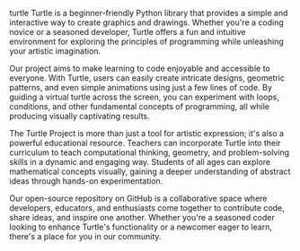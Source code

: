  turtle
Turtle is a beginner-friendly Python library that provides a simple and interactive way to create graphics and drawings. Whether you're a coding novice or a seasoned developer, Turtle offers a fun and intuitive environment for exploring the principles of programming while unleashing your artistic imagination.

Our project aims to make learning to code enjoyable and accessible to everyone. With Turtle, users can easily create intricate designs, geometric patterns, and even simple animations using just a few lines of code. By guiding a virtual turtle across the screen, you can experiment with loops, conditions, and other fundamental concepts of programming, all while producing visually captivating results.

The Turtle Project is more than just a tool for artistic expression; it's also a powerful educational resource. Teachers can incorporate Turtle into their curriculum to teach computational thinking, geometry, and problem-solving skills in a dynamic and engaging way. Students of all ages can explore mathematical concepts visually, gaining a deeper understanding of abstract ideas through hands-on experimentation.

Our open-source repository on GitHub is a collaborative space where developers, educators, and enthusiasts come together to contribute code, share ideas, and inspire one another. Whether you're a seasoned coder looking to enhance Turtle's functionality or a newcomer eager to learn, there's a place for you in our community.
